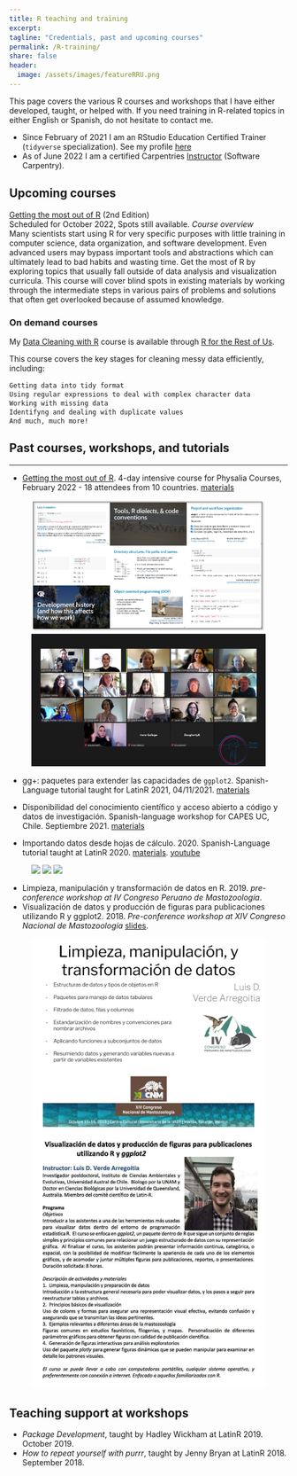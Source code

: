 ```yaml
---
title: R teaching and training
excerpt: 
tagline: "Credentials, past and upcoming courses"
permalink: /R-training/
share: false
header:
  image: /assets/images/featureRRU.png
---
```


This page covers the various R courses and workshops that I have either developed, taught, or helped with. If you need training in R-related topics in either English or Spanish, do not hesitate to contact me.

- Since February of 2021 I am an RStudio Education Certified Trainer (`tidyverse` specialization). See my profile [here](https://education.rstudio.com/trainers/people/verde_arregoitia+luis/)   
- As of June 2022 I am a certified Carpentries [Instructor](https://carpentries.org/instructors/) (Software Carpentry).   

## Upcoming courses
[Getting the most out of R](https://www.physalia-courses.org/courses-workshops/gmr/) (2nd Edition)  
Scheduled for October 2022, Spots still available.
_Course overview_  
Many scientists start using R for very specific purposes with little training in computer science, data organization, and software development. Even advanced users may bypass important tools and abstractions which can ultimately lead to bad habits and wasting time. Get the most of R by exploring topics that usually fall outside of data analysis and visualization curricula.
This course will cover blind spots in existing materials by working through the intermediate steps in various pairs of problems and solutions that often get overlooked because of assumed knowledge.

### On demand courses
My [Data Cleaning with R](https://rfortherestofus.com/courses/data-cleaning/) course is available through [R for the Rest of Us](https://rfortherestofus.com).

This course covers the key stages for cleaning messy data efficiently, including:  

    Getting data into tidy format
    Using regular expressions to deal with complex character data
    Working with missing data
    Identifyng and dealing with duplicate values
    And much, much more!

## Past courses, workshops, and tutorials
***

- [Getting the most out of R](https://www.physalia-courses.org/previous-courses-workshops/2022/). 4-day intensive course for Physalia Courses, February 2022 - 18 attendees from 10 countries. [materials](https://github.com/luisDVA/physalia-R)
 
 <figure class="half">
    <img src="/assets/images/slidesld.png">
    <img src="/assets/images/imagegtmor.jpg">
</figure>


- gg+: paquetes para extender las capacidades de `ggplot2`. Spanish-Language tutorial taught for LatinR 2021, 04/11/2021.  [materials](https://github.com/luisDVA/ggmas)  

- Disponibilidad del conocimiento científico y acceso abierto a código y datos de investigación. Spanish-language workshop for CAPES UC, Chile. Septiembre 2021. [materials](https://docs.google.com/presentation/d/1UnyRUl5VeguLP7X0YERbqfi7bn8K2UpoljGJSaMEJnY/edit?usp=sharing)  

- Importando datos desde hojas de cálculo. 2020. Spanish-Language tutorial taught at LatinR 2020. [materials](https://github.com/luisDVA/tallerxl). [youtube](https://www.youtube.com/watch?v=vp_1N2tOFqI)  


<figure class="third">
    <img src="https://pbs.twimg.com/media/FDWdlN0XoAMSKhe?format=jpg&name=large">
    <img src="https://pbs.twimg.com/media/E90o9n-XMAIbyEX?format=jpg&name=large">
    <img src="https://pbs.twimg.com/media/EixIkqyXsAM6205?format=jpg&name=large">
</figure>


- Limpieza, manipulación y transformación de datos en R. 2019. _pre-conference workshop at IV Congreso Peruano de Mastozoología_.  
- Visualización de datos y producción de figuras para publicaciones utilizando R y ggplot2. 2018. _Pre-conference workshop at XIV Congreso Nacional de Mastozoología_ [slides](https://docs.google.com/presentation/d/1SKtM-2RLXwfGj3uFXXZx8-mT_q0VTSjYomt2d_R6NYI/edit?usp=sharing).  
  
<figure class="half">
    <img src="/assets/images/luisaamp.png">
    <img src="/assets/images/ldcnm18.png">
</figure>


## Teaching support at workshops

- _Package Development_, taught by Hadley Wickham at LatinR 2019. October 2019.
- _How to repeat yourself with purrr_, taught by Jenny Bryan at LatinR 2018. September 2018.   

